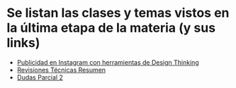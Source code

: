 # Se listan las clases y temas vistos en la última etapa de la materia (y sus links)

- [Publicidad en Instagram con herramientas de Design Thinking](https://www.youtube.com/watch?v=VOu2FU6n-Ck)
- [Revisiones Técnicas Resumen](https://www.youtube.com/watch?v=u1bmaI4bEaU)
- [Dudas Parcial 2](https://www.youtube.com/watch?v=yO3dhUfYm4o)